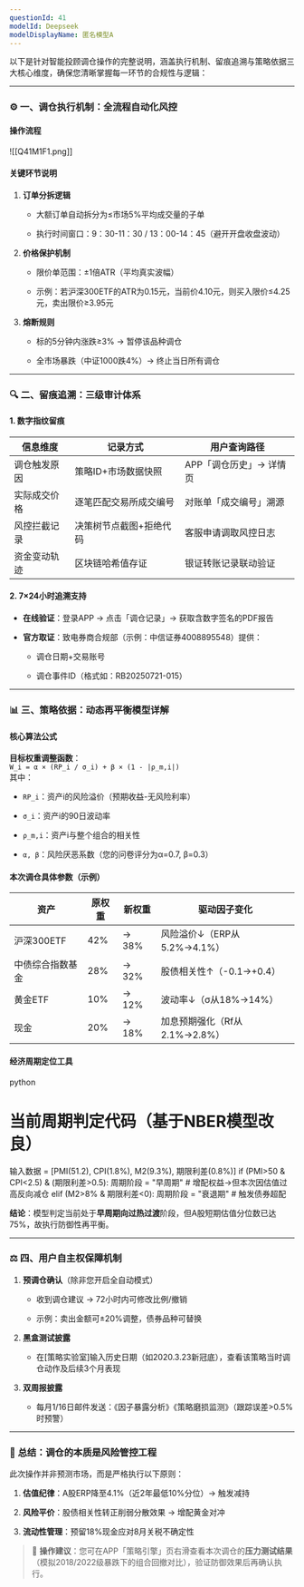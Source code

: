 ```yaml
---
questionId: 41
modelId: Deepseek
modelDisplayName: 匿名模型A
---
```

以下是针对智能投顾调仓操作的完整说明，涵盖执行机制、留痕追溯与策略依据三大核心维度，确保您清晰掌握每一环节的合规性与逻辑：

---

### ⚙️ **一、调仓执行机制：全流程自动化风控**

#### **操作流程**
![[Q41M1F1.png]]
#### **关键环节说明**

1. **订单分拆逻辑**
    
    - 大额订单自动拆分为≤市场5%平均成交量的子单
        
    - 执行时间窗口：9：30-11：30 / 13：00-14：45（避开开盘收盘波动）
        
2. **价格保护机制**
    
    - 限价单范围：±1倍ATR（平均真实波幅）
        
    - 示例：若沪深300ETF的ATR为0.15元，当前价4.10元，则买入限价≤4.25元，卖出限价≥3.95元
        
3. **熔断规则**
    
    - 标的5分钟内涨跌≥3% → 暂停该品种调仓
        
    - 全市场暴跌（中证1000跌4%）→ 终止当日所有调仓
        

---

### 🔍 **二、留痕追溯：三级审计体系**

#### **1. 数字指纹留痕**

|**信息维度**|记录方式|用户查询路径|
|---|---|---|
|调仓触发原因|策略ID+市场数据快照|APP「调仓历史」→ 详情页|
|实际成交价格|逐笔匹配交易所成交编号|对账单「成交编号」溯源|
|风控拦截记录|决策树节点截图+拒绝代码|客服申请调取风控日志|
|资金变动轨迹|区块链哈希值存证|银证转账记录联动验证|

#### **2. 7×24小时追溯支持**

- **在线验证**：登录APP → 点击「调仓记录」→ 获取含数字签名的PDF报告
    
- **官方取证**：致电券商合规部（示例：中信证券4008895548）提供：
    
    - 调仓日期+交易账号
        
    - 调仓事件ID（格式如：RB20250721-015）
        

---

### 📊 **三、策略依据：动态再平衡模型详解**

#### **核心算法公式**

**目标权重调整函数**：  
`W_i = α × (RP_i / σ_i) + β × (1 - |ρ_m,i|)`  
其中：

- `RP_i`：资产i的风险溢价（预期收益-无风险利率）
    
- `σ_i`：资产i的90日波动率
    
- `ρ_m,i`：资产i与整个组合的相关性
    
- `α, β`：风险厌恶系数（您的问卷评分为α=0.7, β=0.3）
    

#### **本次调仓具体参数（示例）**

|**资产**|原权重|新权重|驱动因子变化|
|---|---|---|---|
|沪深300ETF|42%|→ 38%|风险溢价↓（ERP从5.2%→4.1%）|
|中债综合指数基金|28%|→ 32%|股债相关性↑（-0.1→+0.4）|
|黄金ETF|10%|→ 12%|波动率↓（σ从18%→14%）|
|现金|20%|→ 18%|加息预期强化（Rf从2.1%→2.8%）|

#### **经济周期定位工具**

python

# 当前周期判定代码（基于NBER模型改良）
输入数据 = [PMI(51.2), CPI(1.8%), M2(9.3%), 期限利差(0.8%)]
if (PMI>50 & CPI<2.5) & (期限利差>0.5): 
    周期阶段 = "早周期"  # 增配权益→但本次因估值过高反向减仓
elif (M2>8% & 期限利差<0): 
    周期阶段 = "衰退期"  # 触发债券超配

**结论**：模型判定当前处于**早周期向过热过渡**阶段，但A股短期估值分位数已达75%，故执行防御性再平衡。

---

### ⚖️ **四、用户自主权保障机制**

1. **预调仓确认**（除非您开启全自动模式）
    
    - 收到调仓建议 → 72小时内可修改比例/撤销
        
    - 示例：卖出金额可±20%调整，债券品种可替换
        
2. **黑盒测试披露**
    
    - 在[策略实验室]输入历史日期（如2020.3.23新冠底），查看该策略当时调仓动作及后续3个月表现
        
3. **双周报披露**
    
    - 每月1/16日邮件发送：《因子暴露分析》《策略磨损监测》（跟踪误差>0.5%时预警）
        

---

### 💎 **总结：调仓的本质是风险管控工程**

此次操作并非预测市场，而是严格执行以下原则：

1. **估值纪律**：A股ERP降至4.1%（近2年最低10%分位）→ 触发减持
    
2. **风险平价**：股债相关性转正削弱分散效果 → 增配黄金对冲
    
3. **流动性管理**：预留18%现金应对8月关税不确定性
    

> 📌 **操作建议**：您可在APP「策略引擎」页右滑查看本次调仓的**压力测试结果**（模拟2018/2022级暴跌下的组合回撤对比），验证防御效果后再确认执行。